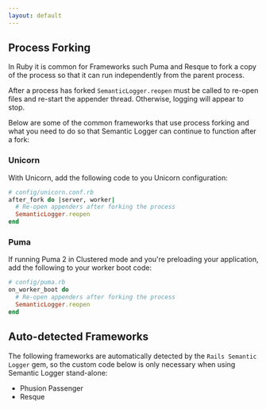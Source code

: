 ```yaml
---
layout: default
---
```


## Process Forking

In Ruby it is common for Frameworks such Puma and Resque to fork a copy of the
process so that it can run independently from the parent process.

After a process has forked `SemanticLogger.reopen` must be called to re-open
files and re-start the appender thread. Otherwise, logging will appear to stop.

Below are some of the common frameworks that use process forking and what you need
to do so that Semantic Logger can continue to function after a fork:

### Unicorn

With Unicorn, add the following code to you Unicorn configuration:

```ruby
# config/unicorn.conf.rb
after_fork do |server, worker|
  # Re-open appenders after forking the process
  SemanticLogger.reopen
end
```

### Puma

If running Puma 2 in Clustered mode and you're preloading your application,
add the following to your worker boot code:

```ruby
# config/puma.rb
on_worker_boot do
  # Re-open appenders after forking the process
  SemanticLogger.reopen
end
```

## Auto-detected Frameworks

The following frameworks are automatically detected by the `Rails Semantic Logger` gem,
so the custom code below is only necessary when using Semantic Logger stand-alone:

- Phusion Passenger
- Resque

